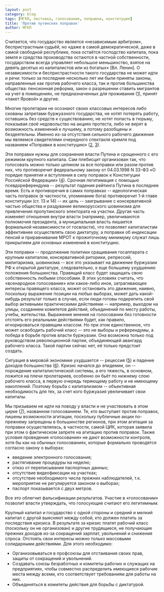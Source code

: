 ```yaml
---
layout: post
category: blog
tags: [МГКП, листовка, голосование, поправки, конституция]
title: 'Против путинских поправок'
author: МГКП
---
```


Считается, что государство является «независимым арбитром», беспристрастным судьёй, но «даже в самой демократической, даже в самой свободной республике, пока остаётся господство капитала, пока земля и средства производства остаются в частной собственности, государством всегда управляет небольшое меньшинство, взятое на девять десятых из капиталистов или из богатых» [Вл. Ленин]. О независимости и беспристрастности такого государства не может идти и речи: только за последние несколько лет им были приняты законы, направленные как против рабочего класса, так и против большинства общества: пенсионная реформа, закон о разрешении ставить мигрантов на учет в помещениях, не предназначенных для проживания ([1]), принят «пакет Яровой» и другие.

Многие пролетарии не осознают своих классовых интересов либо скованы запретами буржуазного государства, не хотят потерять работу, оставшись без средств к существованию, не хотят попасть в тюрьму, показывая своё недовольство на акциях протеста, либо не верят в возможность изменений к лучшему, а потому разобщены и бездеятельны. Именно из-за отсутствия сильного рабочего движения мы являемся свидетелями очередного спектакля кремля под названием «Поправки в конституцию» ([2], [3]).

Эти поправки нужны для сохранения власти Путина и срощенного с его режимом крупного капитала. Сам плебисцит организован так, что голосовать можно только целиком за все поправки или разом против них, что противоречит федеральному закону от 04.03.1998 N 33-ФЗ «О порядке принятия и вступления в силу поправок к Конституции Российской Федерации» ([4]). Срочная легитимация с помощью псевдореферендума -- результат падения рейтинга Путина в последнее время. Есть и противоречия в самих поправках -- идеологическая часть поправок (в частности, упоминание бога) противоречит 1-й главе конституции (ст. 13 и 14) -- их цель -- заигрывание с консервативной частью общества и раздувание великорусского шовинизма для привлечения пропутинского электората на участки. Другая часть изменяет отношения внутри власти (например, увеличиваются полномочия президента, а муниципальная власть лишается формальной независимости от госвласти), что позволяет капиталистам эффективнее осуществлять свою диктатуру, а поправки об индексации пенсий и приравнивание МРОТ к прожиточному минимуму служат лишь прикрытием для основных изменений в конституцию.

Эти поправки -- продолжение политики сращивания госаппарата с крупным капиталом, консервативной риторики, репрессий, милитаризма, шовинизма -- все это указывает на движение буржуазии РФ к открытой диктатуре, следовательно, к еще большему ухудшению положения большинства. Правящий класс будет защищать свою собственность любыми способами. В этих условиях считать, что «всенародное голосование» или какое-либо иное, затрагивающее интересы правящего класса, может остановить это движение, наивно, поскольку выражение позиции на любых выборах, может дать какой-нибудь результат только в случае, если люди готовы подкрепить свой выбор активными практическими действиями -- например, выходом на улицы, созданием комитетов действий, объединений по месту работы, учебы, жительства. Выражение мнения на голосовании без готовности отстоять его реальными действиями будет, как правило, игнорироваться правящим классом. Но при этом единственное, что может освободить рабочий класс -- это не выборы и референдумы, а победа в борьбе против власти буржуазии. Она возможна только под руководством революционной партии, объединяющей  авангард рабочего класса. Такой партии сейчас нет, её только предстоит создать.

Ситуация в мировой экономике ухудшается -- рецессия ([5]) и падение доходов большинства ([6]). Кризис начался до эпидемии, он -- порождение капиталистической системы, а его тяжесть, в основном, ложится на плечи пролетариев, особенно он бьёт по нижнему слою рабочего класса, в первую очередь теряющему работу и не имеющему накоплений. Поэтому борьба с капитализмом -- объективная необходимость для тех, за счет кого буржуазия увеличивает свои капиталы.

Мы призываем не идти на поводу у власти и не участвовать в этом цирке ([7]), названном голосованием. Те, кто выступает против поправок, лишены возможности агитации, поскольку публичные акции по-прежнему запрещены в большинстве регионов, при этом агитация за поправки осуществлялась, в частности, самой ЦИК, которая заявила при этом о фактическом запрете на агитацию против поправок. Также условия проведения «голосования» не дают возможности контроля, хотя бы как на обычных голосованиях, которые формально проводятся согласно закону о выборах:

- введение электронного голосования;
- растягивание процедуры на неделю;
- отказ от переписывания паспортных данных;
- отсутствие видеофиксации на участках;
- отсутствие необходимого числа прежних наблюдателей, т.к. мероприятие не регулируется законом о выборах;
- паспорт показывается с двух метров.

Все это облегчит фальсификации результатов. Участие в «голосовании» позволит власти утверждать, что голосующие считают его легитимным.

Крупный капитал и государство с одной стороны и средний и мелкий капитал с другой выясняют между собой, кто должен платить за последствия кризиса. В результате за кризис платят рабочий класс (поскольку он не организован) и другие трудящиеся, не получающие прежних доходов из-за сокращений зарплат, увольнений и снижения спроса. Отстоять свои интересы можно только массовыми солидарными действиями. Для этого необходимо:

- Организовываться в профсоюзы для отстаивания своих прав, защиты от сокращений и увольнений.
- Создавать союзы безработных и комитеты рабочих и служащих на предприятиях, чтобы совместно распределить имеющиеся рабочие места между всеми, кто соответствует требованиям для работы на них.
- Объединяться в комитеты действия для борьбы с диктатурой.

[1]: http://publication.pravo.gov.ru/Document/View/0001201806270049
[2]: http://publication.pravo.gov.ru/Document/View/0001202003140001
[3]: https://web.archive.org/web/20200319183417/https://www.vedomosti.ru/society/articles/2020/03/10/824662-konstitutsiya-polnii-tekst-popravkami
[4]: https://www.consultant.ru/document/cons_doc_LAW_18043/
[5]: https://blogs.imf.org/2019/10/15/the-world-economy-synchronized-slowdown-precarious-outlook/
[6]: https://www.rbc.ru/economics/06/04/2020/5e8732e89a79470b55b42d72
[7]: http://www.cikrf.ru/activity/docs/postanovleniya/46339/